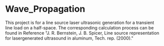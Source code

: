 # Wave_Propagation
This project is for a line source laser ultrasonic generation for a transient line load on a half-space. 
The corresponding calculation process can be found in Reference "J. R. Bernstein, J. B. Spicer, Line source representation for lasergenerated ultrasound in aluminum, Tech. rep. (2000)."
